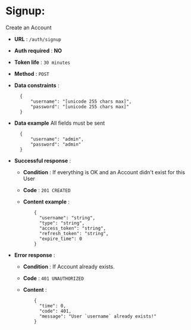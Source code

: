 # Signup:

Create an Account

+ **URL** : `/auth/signup`

+ **Auth required** : **NO**

+ **Token life** : `30 minutes`

+ **Method** : `POST`

+ **Data constraints** :


        {
            "username": "[unicode 255 chars max]",
            "password": "[unicode 255 chars max]"
        }


+ **Data example** All fields must be sent


        {
            "username": "admin",
            "password": "admin"
        }    

+ **Successful response** :

  + **Condition** : If everything is OK and an Account didn't exist for this User

  + **Code** : `201 CREATED`

  + **Content example** :


            {
              "username": "string",
              "type": "string",
              "access_token": "string",
              "refresh_token": "string",
              "expire_time": 0
            }        

+ **Error response** :

  + **Condition** :  If Account already exists.

  + **Code** : `401 UNAUTHORIZED`

  + **Content** :


            {
              "time": 0,
              "code": 401,
              "message": "User `username` already exists!"
            }
